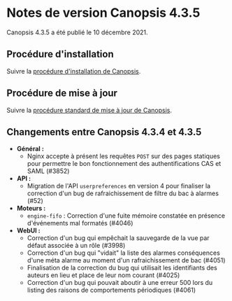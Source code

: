 # Notes de version Canopsis 4.3.5

Canopsis 4.3.5 a été publié le 10 décembre 2021.

## Procédure d'installation

Suivre la [procédure d'installation de Canopsis](../guide-administration/installation/index.md).

## Procédure de mise à jour

Suivre la [procédure standard de mise à jour de Canopsis](../guide-administration/mise-a-jour/index.md).

## Changements entre Canopsis 4.3.4 et 4.3.5

*  **Général :**
    * Nginx accepte à présent les requêtes `POST` sur des pages statiques pour permettre le bon fonctionnement des authentifications CAS et SAML (#3852)
*  **API :**
    * Migration de l'API `userpreferences` en version 4 pour finaliser la correction d'un bug de rafraichissement de filtre du bac à alarmes (#52)
*  **Moteurs :**
    * `engine-fifo` : Correction d'une fuite mémoire constatée en présence d'événements mal formatés (#4046)
*  **WebUI :**
    * Correction d'un bug qui empêchait la sauvegarde de la vue par défaut associée à un rôle (#3998)
    * Correction d'un bug qui "vidait" la liste des alarmes conséquences d'une méta alarme au moment d'un rafraichissement de bac (#4051)
    * Finalisation de la correction du bug qui utilisait les identifiants des auteurs en lieu et place de leur nom courant (#4025)
    * Correction d'un bug qui pouvait aboutir à une erreur 500 lors du listing des raisons de comportements périodiques (#4061)
